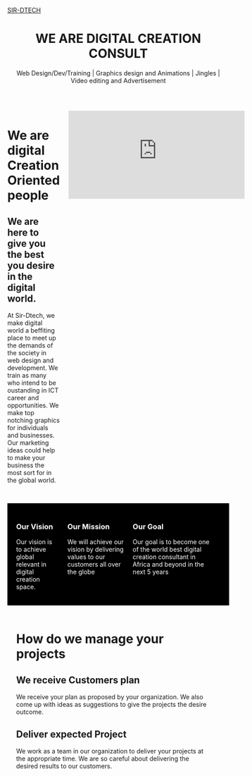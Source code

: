 <html>

<head>

<a href="home.html">SIR-DTECH</a></head>

<body>

<h1 style="text-align: center;">WE ARE DIGITAL CREATION CONSULT</h1>

<p style="text-align: center">Web Design/Dev/Training | Graphics design and Animations | Jingles | Video editing and Advertisement</p>

			

			

<footer style="display:flex; padding-top: 20px; margin-top: 40px">

<div><h1 style="text-align: left; padding-right: 20px;">We are digital Creation Oriented people</h1>

<h2 style="text-align: left; padding-right: 20px;">We are here to give you the best you desire in the digital world.</h2>

<p style="text-align: left; padding-right: 20px;">At Sir-Dtech, we make digital world a beffiting place to meet up the demands of the society in web design and development. We train as many who intend to be oustanding in ICT career and opportunities. We make top notching graphics for individuals and businesses. Our marketing ideas could help to make your business the most sort for in the global world.
</p>
</div>
<div>

<iframe width="400" height="200" src="https://www.youtube.com/embed/EMTZUfIbiBk?si=xHWfYapMyqg23yrK" title="YouTube video player" frameborder="0" allow="accelerometer; autoplay; clipboard-write; encrypted-media; gyroscope; picture-in-picture; web-share" allowfullscreen></iframe>
</div>
</footer>

		
<footer style="display:flex; padding: 20px; margin-top: 30px; background-color: black">

<div>

<h3 style="text-align: left;padding-right: 20px; color: white">Our Vision</h3>
<p style="text-align: left; padding-right: 20px; color: white">Our vision is to achieve global relevant in digital creation space.</p>
</div>

				
<div>
<h3 style="text-align: left; padding-right: 20px; color: white">Our Mission</h3>
<p style="text-align: left; padding-right: 20px; color: white">We will achieve our vision by delivering values to our customers all over the globe</p>
</div>
<div>
<h3 style="text-align: left; padding-right: 20px;color: white">Our Goal</h3>
<p style="text-align: left; padding-right: 20px; color: white">Our goal is to become one of the world best digital creation consultant in Africa and beyond in the next 5 years</p>
</div>
</footer>

<footer style="display:flex; padding: 20px;">
<div>
<h1 style="text-align: left; padding-right: 20px;">How do we manage your projects
</h1>
<h2 style="text-align: left; padding-right: 20px;">We receive Customers plan
</h2>
<p style="text-align: left; padding-right: 20px;">We receive your plan as proposed by your organization. We also come up with ideas as suggestions to give the projects the desire outcome.
</p>
<h2 style="text-align: left; padding-right: 20px"> Deliver expected Project
</h2>

<p style="text-align: left; padding-right: 20px">We work as a team in our organization to deliver your projects at the appropriate time. We are so careful about delivering the desired results to our customers. </p>
  
